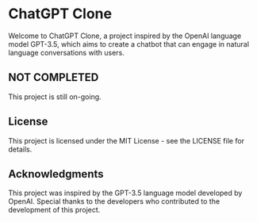 # ChatGPT Clone

Welcome to ChatGPT Clone, a project inspired by the OpenAI language model GPT-3.5, which aims to create a chatbot that can engage in natural language conversations with users.

## NOT COMPLETED
This project is still on-going.

## License
This project is licensed under the MIT License - see the LICENSE file for details.

## Acknowledgments
This project was inspired by the GPT-3.5 language model developed by OpenAI. Special thanks to the developers who contributed to the development of this project.
